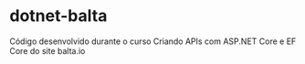 # dotnet-balta
Código desenvolvido durante o curso Criando APIs com ASP.NET Core e EF Core do site balta.io
